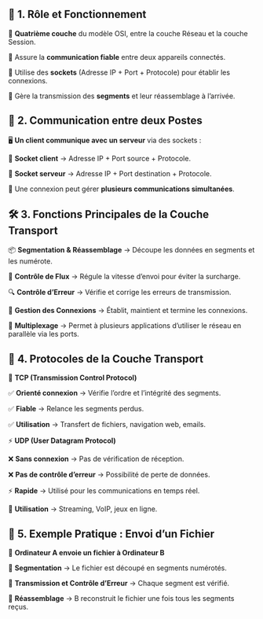 ##  **📌 1. Rôle et Fonctionnement**

🔹 **Quatrième couche** du modèle OSI, entre la couche Réseau et la couche Session.

🔹 Assure la **communication fiable** entre deux appareils connectés.

🔹 Utilise des **sockets** (Adresse IP + Port + Protocole) pour établir les connexions.

🔹 Gère la transmission des **segments** et leur réassemblage à l’arrivée.


## **🔗 2. Communication entre deux Postes**

🖥️ **Un client communique avec un serveur** via des sockets :

📍 **Socket client** → Adresse IP + Port source + Protocole.

📍 **Socket serveur** → Adresse IP + Port destination + Protocole.

🔄 Une connexion peut gérer **plusieurs communications simultanées**.


## **🛠 3. Fonctions Principales de la Couche Transport**

📦 **Segmentation & Réassemblage** → Découpe les données en segments et les numérote.

🚦 **Contrôle de Flux** → Régule la vitesse d’envoi pour éviter la surcharge.

🔍 **Contrôle d’Erreur** → Vérifie et corrige les erreurs de transmission.

🔗 **Gestion des Connexions** → Établit, maintient et termine les connexions.

🔄 **Multiplexage** → Permet à plusieurs applications d’utiliser le réseau en parallèle via les ports.


## **📡 4. Protocoles de la Couche Transport**

💾 **TCP (Transmission Control Protocol)**

✅ **Orienté connexion** → Vérifie l’ordre et l’intégrité des segments.

✅ **Fiable** → Relance les segments perdus.

✅ **Utilisation** → Transfert de fichiers, navigation web, emails.

⚡ **UDP (User Datagram Protocol)**

❌ **Sans connexion** → Pas de vérification de réception.

❌ **Pas de contrôle d’erreur** → Possibilité de perte de données.

⚡ **Rapide** → Utilisé pour les communications en temps réel.

🎤 **Utilisation** → Streaming, VoIP, jeux en ligne.


## **📂 5. Exemple Pratique : Envoi d’un Fichier**

📍 **Ordinateur A envoie un fichier à Ordinateur B**

🔹 **Segmentation** → Le fichier est découpé en segments numérotés.

🔹 **Transmission et Contrôle d’Erreur** → Chaque segment est vérifié.

🔹 **Réassemblage** → B reconstruit le fichier une fois tous les segments reçus.
